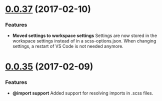 <a name="0.0.37"></a>
# [0.0.37](https://github.com/P-de-Jong/vscode-html-scss/releases/tag/0.0.37) (2017-02-10)


### Features

* **Moved settings to workspace settings** Settings are now stored in the workspace settings instead of in a scss-options.json. When changing settings, a restart of VS Code is not needed anymore.


<a name="0.0.35"></a>
# [0.0.35](https://github.com/P-de-Jong/vscode-html-scss/releases/tag/0.0.35) (2017-02-09)


### Features

* **@import support** Added support for resolving imports in .scss files.
